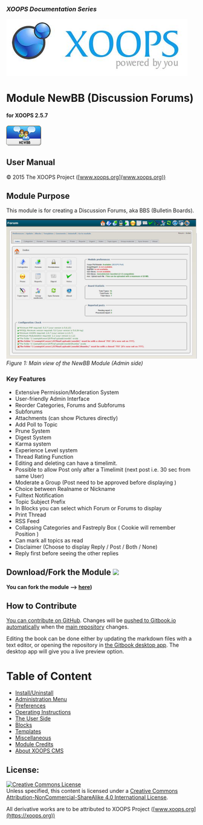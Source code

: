 ### _XOOPS Documentation Series_
![](assets/logoXoops.jpg)

# Module NewBB (Discussion Forums)
#### for XOOPS 2.5.7
      
![](assets/logoModule.png)
            
## User Manual

© 2015 The XOOPS Project ([www.xoops.org](www.xoops.org))    

## Module Purpose 

This module is for creating a Discussion Forums, aka BBS (Bulletin Boards).

![](assets/image001.jpg)
*Figure 1: Main view of the NewBB Module (Admin side)*

### Key Features

* Extensive Permission/Moderation System
* User-friendly  Admin Interface
* Reorder Categories, Forums and Subforums
* Subforums
* Attachments (can show Pictures directly)
* Add Poll to Topic
* Prune System
* Digest System
* Karma system
* Experience Level system
* Thread Rating Function
* Editing and deleting can have a timelimit.
* Possible to allow Post only after a Timelimit (next post i.e. 30 sec from same User)
* Moderate a Group (Post need to be approved before displaying )
* Choice between Realname or Nickname
* Fulltext Notification
* Topic Subject Prefix
* In Blocks you can select which Forum or Forums to display
* Print Thread
* RSS Feed
* Collapsing Categories and Fastreply Box ( Cookie will remember Position )
* Can mark all topics as read
* Disclaimer (Choose to display Reply / Post / Both / None)
* Reply first before seeing the other replies

## Download/Fork the Module ![](https://xoops.org/images/forkit.png) 

**You can fork the module --> [here](https://github.com/XoopsModules25x/newbb))** 

## How to Contribute

[You can contribute on GitHub](https://github.com/XoopsDocs/newbb-tutorial). Changes will be [pushed to Gitbook.io automatically](https://www.gitbook.com/book/xoops/newbb-tutorial/activity) when the [main repository](https://github.com/XoopsDocs/newbb-tutorial) changes.

Editing the book can be done either by updating the markdown files with a text editor, or opening the repository in [the Gitbook desktop app](https://github.com/GitbookIO/editor/blob/master/README.md). The desktop app will give you a live preview option.

# Table of Content

* [Install/Uninstall](book/1install.md)
* [Administration Menu](book/2administration.md)
* [Preferences](book/3preferences.md)
* [Operating Instructions](book/4operations.md)
* [The User Side](book/5userside.md)
* [Blocks](book/6blocks.md)
* [Templates](book/7templates.md)
* [Miscellaneous](book/8other.md) 
* [Module Credits](book/9credits.md)
* [About XOOPS CMS](book/10aboutxoops.md)

## License:

<a rel="license" href="http://creativecommons.org/licenses/by-nc-sa/4.0/"><img alt="Creative Commons License" style="border-width:0" src="https://i.creativecommons.org/l/by-nc-sa/4.0/88x31.png" /></a><br />Unless specified, this content is licensed under a <a rel="license" href="http://creativecommons.org/licenses/by-nc-sa/4.0/">Creative Commons Attribution-NonCommercial-ShareAlike 4.0 International License</a>.

All derivative works are to be attributed to XOOPS Project ([www.xoops.org](https://xoops.org))
